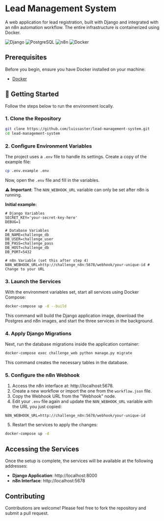 # Lead Management System

A web application for lead registration, built with Django and integrated with an n8n automation workflow. The entire infrastructure is containerized using Docker.

![Django](https://img.shields.io/badge/Django-092E20?style=for-the-badge&logo=django&logoColor=white)
![PostgreSQL](https://img.shields.io/badge/PostgreSQL-4169E1?style=for-the-badge&logo=postgresql&logoColor=white)
![n8n](https://img.shields.io/badge/n8n-1A1A1A?style=for-the-badge&logo=n8n&logoColor=white)
![Docker](https://img.shields.io/badge/Docker-2496ED?style=for-the-badge&logo=docker&logoColor=white)

## Prerequisites

Before you begin, ensure you have Docker installed on your machine:
* [Docker](https://www.docker.com/get-started/)

## 🚀 Getting Started

Follow the steps below to run the environment locally.

### 1. Clone the Repository
```bash
git clone https://github.com/luissaster/lead-management-system.git
cd lead-management-system
````

### 2\. Configure Environment Variables

The project uses a `.env` file to handle its settings. Create a copy of the example file:

```bash
cp .env.example .env
```

Now, open the `.env` file and fill in the variables.

⚠️ **Important**: The `N8N_WEBHOOK_URL` variable can only be set after n8n is running.

**Initial example:**

```env
# Django Variables
SECRET_KEY='your-secret-key-here'
DEBUG=1

# Database Variables
DB_NAME=challenge_db
DB_USER=challenge_user
DB_PASS=challenge_pass
DB_HOST=challenge_db
DB_PORT=5432

# n8n Variable (set this after step 4)
N8N_WEBHOOK_URL=http://challenge_n8n:5678/webhook/your-unique-id # Change to your URL
```

### 3\. Launch the Services

With the environment variables set, start all services using Docker Compose:

```bash
docker-compose up -d --build
```

This command will build the Django application image, download the Postgres and n8n images, and start the three services in the background.

### 4\. Apply Django Migrations

Next, run the database migrations inside the application container:

```bash
docker-compose exec challenge_web python manage.py migrate
```

This command creates the necessary tables in the database.

### 5\. Configure the n8n Webhook

1.  Access the n8n interface at: http://localhost:5678.
2.  Create a new workflow or import the one from the `workflow.json` file.
3.  Copy the Webhook URL from the "Webhook" node.
4.  Edit your `.env` file again and update the `N8N_WEBHOOK_URL` variable with the URL you just copied:

```env
N8N_WEBHOOK_URL=http://challenge_n8n:5678/webhook/your-unique-id
```

5.  Restart the services to apply the changes:

```bash
docker-compose up -d
```

## Accessing the Services

Once the setup is complete, the services will be available at the following addresses:

  * **Django Application**: http://localhost:8000
  * **n8n Interface**: http://localhost:5678

## Contributing

Contributions are welcome\! Please feel free to fork the repository and submit a pull request.
